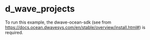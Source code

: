 # d_wave_projects

To run this example, the dwave-ocean-sdk (see from https://docs.ocean.dwavesys.com/en/stable/overview/install.html#) is required.
